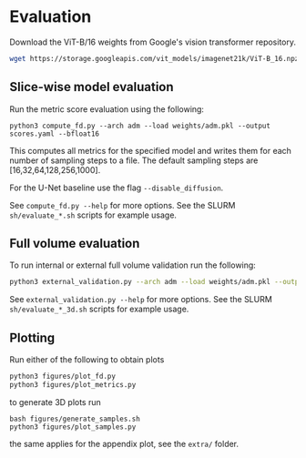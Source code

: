 # Evaluation

Download the ViT-B/16 weights from Google's vision transformer repository.

```bash
wget https://storage.googleapis.com/vit_models/imagenet21k/ViT-B_16.npz
```

## Slice-wise model evaluation

Run the metric score evaluation using the following:

```
python3 compute_fd.py --arch adm --load weights/adm.pkl --output scores.yaml --bfloat16
```

This computes all metrics for the specified model and writes them for each number of sampling steps to a file.
The default sampling steps are [16,32,64,128,256,1000].

For the U-Net baseline use the flag `--disable_diffusion`.

See `compute_fd.py --help` for more options.
See the SLURM `sh/evaluate_*.sh` scripts for example usage.

## Full volume evaluation

To run internal or external full volume validation run the following:

```bash
python3 external_validation.py --arch adm --load weights/adm.pkl --output scores.yaml --batch_size 32 --bfloat16
```

See `external_validation.py --help` for more options.
See the SLURM `sh/evaluate_*_3d.sh` scripts for example usage.

## Plotting

Run either of the following to obtain plots

```bash
python3 figures/plot_fd.py
python3 figures/plot_metrics.py
```

to generate 3D plots run
```
bash figures/generate_samples.sh
python3 figures/plot_samples.py
```

the same applies for the appendix plot, see the  `extra/` folder.

